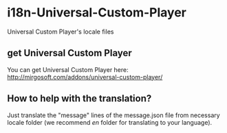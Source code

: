 # i18n-Universal-Custom-Player
Universal Custom Player's locale files

## get Universal Custom Player
You can get Universal Custom Player here: http://mirgosoft.com/addons/universal-custom-player/

## How to help with the translation?
Just translate the "message" lines of the message.json file from necessary locale folder (we recommend *en* folder for translating to your language).
